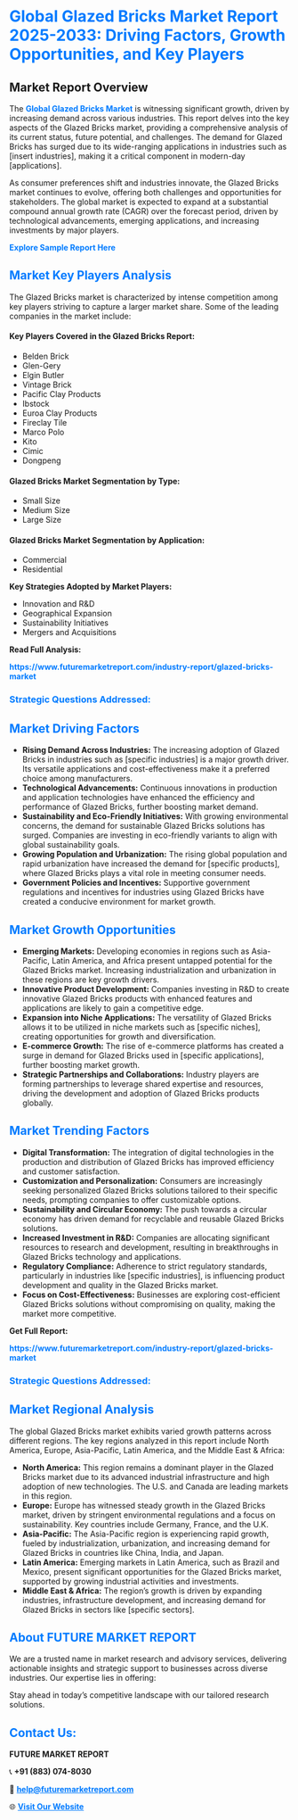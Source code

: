 <h1 style="color: #007BFF;">Global Glazed Bricks Market Report 2025-2033: Driving Factors, Growth Opportunities, and Key Players</h1>

<section id="overview">
<h2>Market Report Overview</h2>
<p>The <a href="https://www.futuremarketreport.com/industry-report/glazed-bricks-market" style="color: #007BFF; text-decoration: none;"><strong>Global Glazed Bricks Market</strong></a> is witnessing significant growth, driven by increasing demand across various industries. This report delves into the key aspects of the Glazed Bricks market, providing a comprehensive analysis of its current status, future potential, and challenges. The demand for Glazed Bricks has surged due to its wide-ranging applications in industries such as [insert industries], making it a critical component in modern-day [applications].</p>
<p>As consumer preferences shift and industries innovate, the Glazed Bricks market continues to evolve, offering both challenges and opportunities for stakeholders. The global market is expected to expand at a substantial compound annual growth rate (CAGR) over the forecast period, driven by technological advancements, emerging applications, and increasing investments by major players.</p>
</section>

<section id="overview">
<p><a href="https://www.futuremarketreport.com/request-sample/reportId=30984" style="color: #007BFF; text-decoration: none;"><strong>Explore Sample Report Here</strong></a></p>
</section>

<section id="key-players">
<h2 style="color: #007BFF;">Market Key Players Analysis</h2>
<p>The Glazed Bricks market is characterized by intense competition among key players striving to capture a larger market share. Some of the leading companies in the market include:</p>
<h4>Key Players Covered in the Glazed Bricks Report:</h4>
<ul><li>Belden Brick</li><li>Glen-Gery</li><li>Elgin Butler</li><li>Vintage Brick</li><li>Pacific Clay Products</li><li>Ibstock</li><li>Euroa Clay Products</li><li>Fireclay Tile</li><li>Marco Polo</li><li>Kito</li><li>Cimic</li><li>Dongpeng</li></ul>
<h4>Glazed Bricks Market Segmentation by Type:</h4>
<ul><li>Small Size</li><li>Medium Size</li><li>Large Size</li></ul>

<h4>Glazed Bricks Market Segmentation by Application:</h4>
<ul><li>Commercial</li><li>Residential</li></ul>
<p><strong>Key Strategies Adopted by Market Players:</strong></p>
<ul>
<li>Innovation and R&D</li>
<li>Geographical Expansion</li>
<li>Sustainability Initiatives</li>
<li>Mergers and Acquisitions</li>
</ul>
</section>

<section>
<p><strong>Read Full Analysis: </strong></p><a href="https://www.futuremarketreport.com/industry-report/glazed-bricks-market" style="color: #007BFF; text-decoration: none;"><strong>https://www.futuremarketreport.com/industry-report/glazed-bricks-market</strong></a>
<h3 style="color: #007BFF;">Strategic Questions Addressed:</h3>
</section>

<section id="driving-factors">
<h2 style="color: #007BFF;">Market Driving Factors</h2>
<ul>
<li><strong>Rising Demand Across Industries:</strong> The increasing adoption of Glazed Bricks in industries such as [specific industries] is a major growth driver. Its versatile applications and cost-effectiveness make it a preferred choice among manufacturers.</li>
<li><strong>Technological Advancements:</strong> Continuous innovations in production and application technologies have enhanced the efficiency and performance of Glazed Bricks, further boosting market demand.</li>
<li><strong>Sustainability and Eco-Friendly Initiatives:</strong> With growing environmental concerns, the demand for sustainable Glazed Bricks solutions has surged. Companies are investing in eco-friendly variants to align with global sustainability goals.</li>
<li><strong>Growing Population and Urbanization:</strong> The rising global population and rapid urbanization have increased the demand for [specific products], where Glazed Bricks plays a vital role in meeting consumer needs.</li>
<li><strong>Government Policies and Incentives:</strong> Supportive government regulations and incentives for industries using Glazed Bricks have created a conducive environment for market growth.</li>
</ul>
</section>

<section id="growth-opportunities">
<h2 style="color: #007BFF;">Market Growth Opportunities</h2>
<ul>
<li><strong>Emerging Markets:</strong> Developing economies in regions such as Asia-Pacific, Latin America, and Africa present untapped potential for the Glazed Bricks market. Increasing industrialization and urbanization in these regions are key growth drivers.</li>
<li><strong>Innovative Product Development:</strong> Companies investing in R&D to create innovative Glazed Bricks products with enhanced features and applications are likely to gain a competitive edge.</li>
<li><strong>Expansion into Niche Applications:</strong> The versatility of Glazed Bricks allows it to be utilized in niche markets such as [specific niches], creating opportunities for growth and diversification.</li>
<li><strong>E-commerce Growth:</strong> The rise of e-commerce platforms has created a surge in demand for Glazed Bricks used in [specific applications], further boosting market growth.</li>
<li><strong>Strategic Partnerships and Collaborations:</strong> Industry players are forming partnerships to leverage shared expertise and resources, driving the development and adoption of Glazed Bricks products globally.</li>
</ul>
</section>

<section id="trending-factors">
<h2 style="color: #007BFF;">Market Trending Factors</h2>
<ul>
<li><strong>Digital Transformation:</strong> The integration of digital technologies in the production and distribution of Glazed Bricks has improved efficiency and customer satisfaction.</li>
<li><strong>Customization and Personalization:</strong> Consumers are increasingly seeking personalized Glazed Bricks solutions tailored to their specific needs, prompting companies to offer customizable options.</li>
<li><strong>Sustainability and Circular Economy:</strong> The push towards a circular economy has driven demand for recyclable and reusable Glazed Bricks solutions.</li>
<li><strong>Increased Investment in R&D:</strong> Companies are allocating significant resources to research and development, resulting in breakthroughs in Glazed Bricks technology and applications.</li>
<li><strong>Regulatory Compliance:</strong> Adherence to strict regulatory standards, particularly in industries like [specific industries], is influencing product development and quality in the Glazed Bricks market.</li>
<li><strong>Focus on Cost-Effectiveness:</strong> Businesses are exploring cost-efficient Glazed Bricks solutions without compromising on quality, making the market more competitive.</li>
</ul>
</section>

<section>
<p><strong>Get Full Report: </strong></p><a href="https://www.futuremarketreport.com/industry-report/glazed-bricks-market" style="color: #007BFF; text-decoration: none;"><strong>https://www.futuremarketreport.com/industry-report/glazed-bricks-market</strong></a>
<h3 style="color: #007BFF;">Strategic Questions Addressed:</h3>
</section>


<section id="regional-analysis">
<h2 style="color: #007BFF;">Market Regional Analysis</h2>
<p>The global Glazed Bricks market exhibits varied growth patterns across different regions. The key regions analyzed in this report include North America, Europe, Asia-Pacific, Latin America, and the Middle East & Africa:</p>
<ul>
<li><strong>North America:</strong> This region remains a dominant player in the Glazed Bricks market due to its advanced industrial infrastructure and high adoption of new technologies. The U.S. and Canada are leading markets in this region.</li>
<li><strong>Europe:</strong> Europe has witnessed steady growth in the Glazed Bricks market, driven by stringent environmental regulations and a focus on sustainability. Key countries include Germany, France, and the U.K.</li>
<li><strong>Asia-Pacific:</strong> The Asia-Pacific region is experiencing rapid growth, fueled by industrialization, urbanization, and increasing demand for Glazed Bricks in countries like China, India, and Japan.</li>
<li><strong>Latin America:</strong> Emerging markets in Latin America, such as Brazil and Mexico, present significant opportunities for the Glazed Bricks market, supported by growing industrial activities and investments.</li>
<li><strong>Middle East & Africa:</strong> The region’s growth is driven by expanding industries, infrastructure development, and increasing demand for Glazed Bricks in sectors like [specific sectors].</li>
</ul>
</section>

<footer>
<h2 style="color: #007BFF;">About FUTURE MARKET REPORT</h2>
<p>We are a trusted name in market research and advisory services, delivering actionable insights and strategic support to businesses across diverse industries. Our expertise lies in offering:</p>

<p>Stay ahead in today’s competitive landscape with our tailored research solutions.</p>

<h2 style="color: #007BFF;">Contact Us:</h2>
<p><strong>FUTURE MARKET REPORT</strong></p>
<p>📞 <strong>+91 (883) 074-8030</strong></p>
<p>📧 <strong><a href="mailto:help@futuremarketreport.com" style="color: #007BFF;">help@futuremarketreport.com</a></strong></p>
<p>🌐 <strong><a href="https://www.futuremarketreport.com/" style="color: #007BFF;">Visit Our Website</a></strong></p>
</footer>